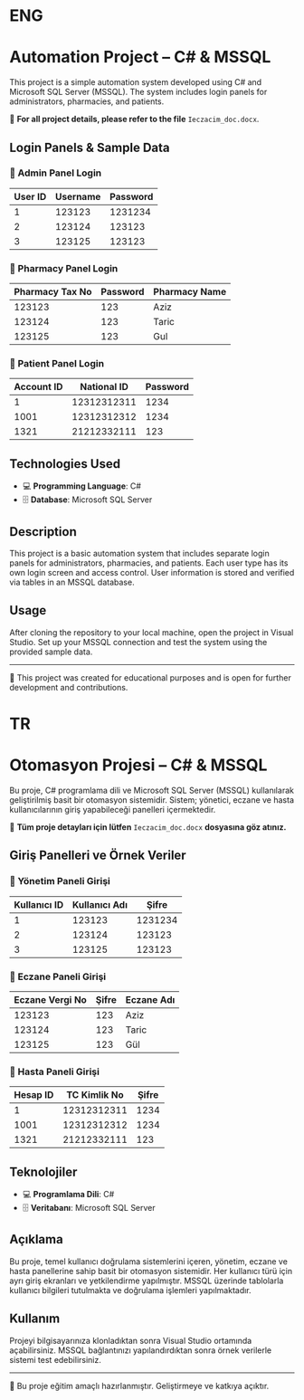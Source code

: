 # ENG
# Automation Project – C# & MSSQL

This project is a simple automation system developed using C# and Microsoft SQL Server (MSSQL). The system includes login panels for administrators, pharmacies, and patients.

📄 **For all project details, please refer to the file** `Ieczacim_doc.docx`.

## Login Panels & Sample Data

### 🔐 Admin Panel Login

| User ID | Username | Password |
|---------|----------|----------|
| 1       | 123123   | 1231234  |
| 2       | 123124   | 123123   |
| 3       | 123125   | 123123   |

### 🏥 Pharmacy Panel Login

| Pharmacy Tax No | Password | Pharmacy Name |
|------------------|----------|----------------|
| 123123           | 123      | Aziz           |
| 123124           | 123      | Taric          |
| 123125           | 123      | Gul            |

### 👤 Patient Panel Login

| Account ID | National ID     | Password |
|------------|------------------|----------|
| 1          | 12312312311      | 1234     |
| 1001       | 12312312312      | 1234     |
| 1321       | 21212332111      | 123      |

## Technologies Used

- 💻 **Programming Language**: C#
- 🗄️ **Database**: Microsoft SQL Server

## Description

This project is a basic automation system that includes separate login panels for administrators, pharmacies, and patients. Each user type has its own login screen and access control. User information is stored and verified via tables in an MSSQL database.

## Usage

After cloning the repository to your local machine, open the project in Visual Studio. Set up your MSSQL connection and test the system using the provided sample data.

---

📝 This project was created for educational purposes and is open for further development and contributions.





# TR
# Otomasyon Projesi – C# & MSSQL

Bu proje, C# programlama dili ve Microsoft SQL Server (MSSQL) kullanılarak geliştirilmiş basit bir otomasyon sistemidir. Sistem; yönetici, eczane ve hasta kullanıcılarının giriş yapabileceği panelleri içermektedir.

📄 **Tüm proje detayları için lütfen** `Ieczacim_doc.docx` **dosyasına göz atınız.**

## Giriş Panelleri ve Örnek Veriler

### 🔐 Yönetim Paneli Girişi

| Kullanıcı ID | Kullanıcı Adı | Şifre   |
|--------------|---------------|---------|
| 1            | 123123        | 1231234 |
| 2            | 123124        | 123123  |
| 3            | 123125        | 123123  |

### 🏥 Eczane Paneli Girişi

| Eczane Vergi No | Şifre | Eczane Adı |
|------------------|--------|-------------|
| 123123           | 123    | Aziz        |
| 123124           | 123    | Taric       |
| 123125           | 123    | Gül         |

### 👤 Hasta Paneli Girişi

| Hesap ID | TC Kimlik No  | Şifre |
|-----------|----------------|--------|
| 1         | 12312312311     | 1234   |
| 1001      | 12312312312     | 1234   |
| 1321      | 21212332111     | 123    |

## Teknolojiler

- 💻 **Programlama Dili**: C#
- 🗄️ **Veritabanı**: Microsoft SQL Server

## Açıklama

Bu proje, temel kullanıcı doğrulama sistemlerini içeren, yönetim, eczane ve hasta panellerine sahip basit bir otomasyon sistemidir. Her kullanıcı türü için ayrı giriş ekranları ve yetkilendirme yapılmıştır. MSSQL üzerinde tablolarla kullanıcı bilgileri tutulmakta ve doğrulama işlemleri yapılmaktadır.

## Kullanım

Projeyi bilgisayarınıza klonladıktan sonra Visual Studio ortamında açabilirsiniz. MSSQL bağlantınızı yapılandırdıktan sonra örnek verilerle sistemi test edebilirsiniz.

---

📝 Bu proje eğitim amaçlı hazırlanmıştır. Geliştirmeye ve katkıya açıktır.